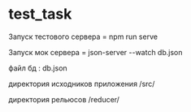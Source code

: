 # test_task
Запуск тестового сервера  = npm run serve

Запуск мок сервера = json-server --watch db.json

файл бд : db.json

директория исходников приложения /src/

директория рельюсов /reducer/
